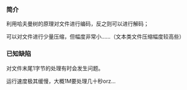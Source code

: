 ### 简介
利用哈夫曼树的原理对文件进行编码，反之则可以进行解码；

可以对文件进行少量压缩，但幅度非常小……（文本类文件压缩幅度较高些）
### 已知缺陷
对文件末尾1字节的处理有时会发生问题。

运行速度极其缓慢，大概1M要处理几十秒orz...
